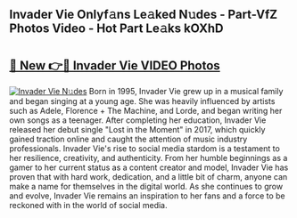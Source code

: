 ## Invader Vie Onlyf𝚊ns Le𝚊ked N𝚞des - Part-VfZ Photos Video - Hot Part Le𝚊ks kOXhD

# <h2><a href="http://ac13022.deff.icu/?id=Invader+Vie">🔗 New 👉🔴 Invader Vie VIDEO Photos</a></h2>

[![Invader Vie N𝚞des](https://i.imgur.com/rIISA9y.gif)](http://ac13022.deff.icu/?id=Invader+Vie)
Born in 1995, Invader Vie grew up in a musical family and began singing at a young age. She was heavily influenced by artists such as Adele, Florence + The Machine, and Lorde, and began writing her own songs as a teenager. After completing her education, Invader Vie released her debut single "Lost in the Moment" in 2017, which quickly gained traction online and caught the attention of music industry professionals. Invader Vie's rise to social media stardom is a testament to her resilience, creativity, and authenticity. From her humble beginnings as a gamer to her current status as a content creator and model, Invader Vie has proven that with hard work, dedication, and a little bit of charm, anyone can make a name for themselves in the digital world. As she continues to grow and evolve, Invader Vie remains an inspiration to her fans and a force to be reckoned with in the world of social media.
